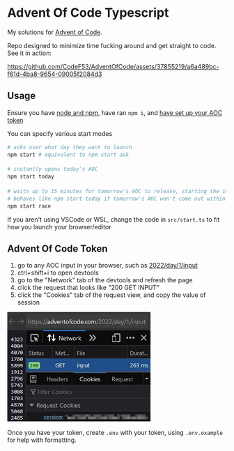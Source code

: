 # Advent Of Code Typescript
My solutions for [Advent of Code](https://adventofcode.com).

Repo designed to minimize time fucking around and get straight to code. See it in action:

https://github.com/CodeF53/AdventOfCode/assets/37855219/a6a489bc-f61d-4ba8-9654-09005f2084d3

## Usage
Ensure you have [node and npm](https://docs.npmjs.com/downloading-and-installing-node-js-and-npm), have ran `npm i`, and [have set up your AOC token](#advent-of-code-token)

You can specify various start modes
```bash
# asks user what day they want to launch
npm start # equivalent to npm start ask

# instantly opens today's AOC
npm start today

# waits up to 15 minutes for tomorrow's AOC to release, starting the instant it's available
# behaves like npm start today if tomorrow's AOC won't come out within 15 minutes
npm start race
```

If you aren't using VSCode or WSL, change the code in `src/start.ts` to fit how you launch your browser/editor

## Advent Of Code Token
1. go to any AOC input in your browser, such as [2022/day/1/input](https://adventofcode.com/2022/day/1/input)
2. <key>ctrl</key>+<key>shift</key>+<key>i</key> to open devtools
3. go to the "Network" tab of the devtools and refresh the page
4. click the request that looks like "200 GET INPUT"
5. click the "Cookies" tab of the request view, and copy the value of session

![an example of where you should be looking](./misc/advent_cookie_guide.webp)

Once you have your token, create `.env` with your token, using `.env.example` for help with formatting.
